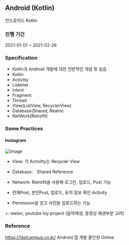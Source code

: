 ## Android (Kotlin)

안드로이드 Kotlin

### 진행 기간
2021-01-01 ~ 2021-02-28

### Specification

- Kotlin과 Android 개발에 대한 전반적인 개념 및 실습   
- Kotlin 
- Activitiy   
- Listener    
- Intent    
- Fragment    
- Thread    
- View(ListView, RecyclerView)    
- Database(Shared, Realm)      
- NetWork(Retrofit)   

### Some Practices

#### Instagram

![image](https://user-images.githubusercontent.com/44837403/148146738-e88275f3-9c4e-45c6-9190-1e3b08eb1f0b.png)

- View: 각 Activitty는 Recycler View

- Database:　Shared Reference

- Network: Retrofit을 사용해 로그인, 업로드, Post 기능

- 전체Post, 본인Post, 업로드, 유저 정보 확인 Activity

- Permission을 얻고 사진을 업로드하는 기능

+: melon, youtube toy project (음악재생, 동영상 재생부분 고려)

### Reference
https://fastcampus.co.kr/
Android 앱 개발 올인원 Online






